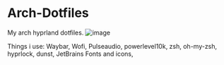 # Arch-Dotfiles
My arch hyprland dotfiles.
![image](https://github.com/user-attachments/assets/748e485e-bee0-4d97-915e-d6da34713f5d)

Things i use:
Waybar,
Wofi,
Pulseaudio,
powerlevel10k,
zsh,
oh-my-zsh,
hyprlock,
dunst,
JetBrains Fonts and icons,
